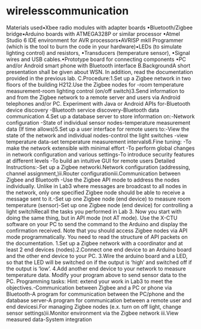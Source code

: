 # wirelesscommunication
Materials used•Xbee radio modules with adapter boards •Bluetooth/Zigbee bridge•Arduino boards with ATMEGA328P or similar processor •Atmel Studio 6 IDE environment for AVR processors•AVRISP mkII Programmer (which is the tool to burn the code in your hardware)•LEDs (to simulate lighting control) and resistors,  •Transducers (temperature sensor), •Signal wires and USB cables.•Prototype board for connecting components •PC and/or Android smart phone with Bluetooth interface B.BackgroundA short presentation shall be given about WSN.  In addition, read the documentation provided in the previous lab. 
C.Procedure:1.Set up a Zigbee network in two floors of the building H212.Use the Zigbee nodes for  -room temperature measurement-room lighting control (on/off switch)3.Send information to and from the Zigbee network to a remote server and users via Android telephones and/or PC.  Experiment with Java or Android APIs for-Bluetooth device discovery -Bluetooth service discovery-Bluetooth data communication 4.Set up a database server to store information on:-Network configuration -State of individual sensor nodes-temperature measurement data  (If time allows)5.Set up a user interface for remote users to:-View the state of the network and individual nodes-control the light switches  -view temperature data-set temperature measurement intervals6.Fine tuning: -To make the network extensible with minimal effort -To perform global changes in network configuration and various settings-To introduce security features at different levels  -To build an intuitive GUI for remote users
Detailed Instructions:-Set up a Zigbee networki.Network configuration (addressing, channel assignment,)ii.Router configurationiii.Communication between Zigbee and Bluetooth -Use the Zigbee API mode to address the nodes individually.  Unlike in Lab3 where messages are broadcast to all nodes in the network, only one specified Zigbee node should be able to receive a message sent to it.-Set up one Zigbee node (end device) to measure room temperature (sensor)-Set up one Zigbee node (end device) for controlling a light switchRecall the tasks you performed in Lab 3. Now you start with doing the same thing, but in API mode (not AT mode).  Use the X-CTU software on your PC to send the command to the Arduino and display the confirmation received.   Note that you should access Zigbee nodes via API mode programmatically.  You need to read the structure of API packets on the documentation. 1.Set up a Zigbee network with a coordinator and at least 2 end devices (nodes).2.Connect one end device to an Arduino board and the other end device to your PC.   3.Wire the arduino board and a LED, so that the LED will be switched on if the output is ‘high’ and switched off if the output is ‘low’. 4.Add another end device to your network to measure temperature data.  Modify your program above to send sensor data to the PC. 
Programming tasks: Hint: extend your work in Lab3 to meet the objectives.-Communication between Zigbee and a PC or phone via Bluetooth-A program for communication between the PC/phone and the database server-A program for communication between a remote user and end devicesi.For managing Zigbee nodes (e.x. turn on off light, change sensor settings)ii.Monitor environment via the Zigbee network iii.View measured data-System integration
